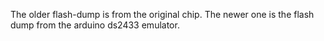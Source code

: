 The older flash-dump is from the original chip.
The newer one is the flash dump from the arduino ds2433 emulator.
